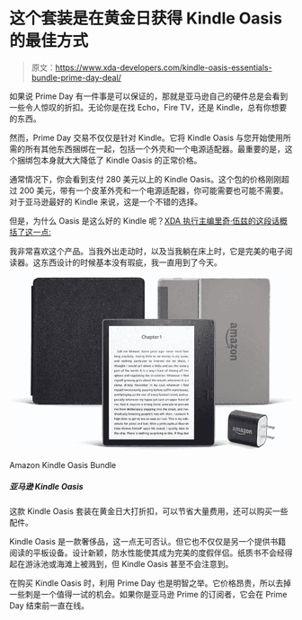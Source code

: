 # 这个套装是在黄金日获得 Kindle Oasis 的最佳方式

> 原文：<https://www.xda-developers.com/kindle-oasis-essentials-bundle-prime-day-deal/>

如果说 Prime Day 有一件事是可以保证的，那就是亚马逊自己的硬件总是会看到一些令人惊叹的折扣。无论你是在找 Echo，Fire TV，还是 Kindle，总有你想要的东西。

然而，Prime Day 交易不仅仅是针对 Kindle。它将 Kindle Oasis 与您开始使用所需的所有其他东西捆绑在一起，包括一个外壳和一个电源适配器。最重要的是，这个捆绑包本身就大大降低了 Kindle Oasis 的正常价格。

通常情况下，你会看到支付 280 美元以上的 Kindle Oasis。这个包的价格刚刚超过 200 美元，带有一个皮革外壳和一个电源适配器，你可能需要也可能不需要。对于亚马逊最好的 Kindle 来说，这是一个不错的选择。

但是，为什么 Oasis 是这么好的 Kindle 呢？[XDA 执行主编里奇·伍兹的这段话概括了这一点:](https://www.xda-developers.com/editorial-amazon-kindle-oasis-best-ever/)

我非常喜欢这个产品。当我外出走动时，以及当我躺在床上时，它是完美的电子阅读器。这东西设计的时候基本没有瑕疵，我一直用到了今天。

 <picture>![Save big and get some accessories thrown into the mix with this heavily discounted Kindle Oasis bundle for Prime Day. ](img/42bf555530967cbf42dca8f1b9ebc5e9.png)</picture> 

Amazon Kindle Oasis Bundle

##### 亚马逊 Kindle Oasis

这款 Kindle Oasis 套装在黄金日大打折扣，可以节省大量费用，还可以购买一些配件。

Kindle Oasis 是一款奢侈品，这一点无可否认。但它也不仅仅是另一个提供书籍阅读的平板设备。设计新颖，防水性能使其成为完美的度假伴侣。纸质书不会经得起在游泳池或海滩上被溅到，但 Kindle Oasis 甚至不会注意到。

在购买 Kindle Oasis 时，利用 Prime Day 也是明智之举。它价格昂贵，所以去掉一些刺是一个值得一试的机会。如果你是亚马逊 Prime 的订阅者，它会在 Prime Day 结束前一直在线。
